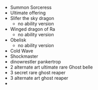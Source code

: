 - Summon Sorceress
- Ultimate offering
- Slifer the sky dragon
	-  no ability version
- Winged dragon of Ra
	-  no ability version
- Obelisk
	- no ability version
- Cold Wave
- Shockmaster
- dinowrestler pankertrop
- 2 alternate art ultimate rare Ghost belle
- 3 secret rare ghost reaper
- 3 alternate art ghost reaper
- 